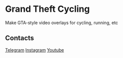 # Grand Theft Cycling
Make GTA-style video overlays for cycling, running, etc

## Contacts
[Telegram](https://t.me/cyberordeath)
[Instagram](https://www.instagram.com/dkr101)
[Youtube](https://www.youtube.com/@dkr202)
